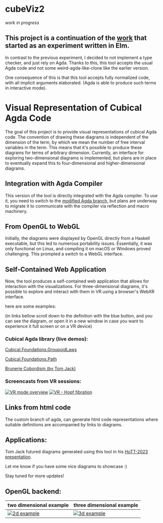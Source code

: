 # cubeViz2

_work in progress_

## This project is a continuation of the [work](https://github.com/marcinjangrzybowski/cubeViz) that started as an experiment written in Elm.

In contrast to the previous experiment, I decided to not implement a type checker, and just rely on Agda. Thanks to this, this tool accepts the usual Agda code and not some weird-agda-like-clone like the earlier version.

One consequence of this is that this tool accepts fully normalized code, with all implicit arguments elaborated. (Agda is able to produce such terms in interactive mode). 

# Visual Representation of Cubical Agda Code

The goal of this project is to provide visual representations of cubical Agda code. The convention of drawing these diagrams is independent of the dimension of the term, by which we mean the number of free interval variables in the term. This means that it's possible to produce these diagrams for terms of arbitrary dimension. Currently, an interface for exploring two-dimensional diagrams is implemented, but plans are in place to eventually expand this to four-dimensional and higher-dimensional diagrams.

## Integration with Agda Compiler

This version of the tool is directly integrated with the Agda compiler. To use it, you need to switch to the [modified Agda branch](https://github.com/marcinjangrzybowski/agda/tree/cubeviz), but plans are underway to migrate it to communicate with the compiler via reflection and macro machinery.

## From OpenGL to WebGL

Initially, the diagrams were displayed by OpenGL directly from a Haskell executable, but this led to numerous portability issues. Essentially, it was only functional on Linux, and compiling it on macOS or Windows proved challenging. This prompted a switch to a WebGL interface.

## Self-Contained Web Application

Now, the tool produces a self-contained web application that allows for interaction with the visualizations. For three-dimensional diagrams, it's possible to explore and interact with them in VR using a browser's WebXR interface.

here are some examples:

(in links bellow scroll down to the definition with the blue button, and you can see the diagram, or open it in a new window in case you want to experience it full screen or on a VR device)

### Cubical Agda library (live demos):
[Cubical.Foundations.GroupoidLaws](https://marcinjangrzybowski.github.io/cubeViz2-gen/code/Cubical.Foundations.GroupoidLaws.html)

[Cubical.Foundations.Path](https://marcinjangrzybowski.github.io/cubeViz2-gen/code/Cubical.Foundations.Path.html)

[Brunerie Cobordism (by Tom Jack)](https://marcinjangrzybowski.github.io/cubeViz2-gen/code/Cubical.Experiments.BrunerieCobordism.html)

### Screencasts from VR sessions:

[![VR mode overview](https://i.ytimg.com/vi/QB93KFwUNz4/mqdefault.jpg)](https://www.youtube.com/watch?v=QB93KFwUNz4 "VR mode overview")
[![VR - Hopf fibration](https://i.ytimg.com/vi/TJoXI9OOeqA/mqdefault.jpg)](https://www.youtube.com/watch?v=TJoXI9OOeqA "VR mode overview")

## Links from html code

The custom branch of agda, can generate html code representations where suitable definitions are accompanied by links to diagrams.

## Applications:

Tom Jack futured diagrams generated using this tool in his [HoTT-2023 presentation](https://hott.github.io/HoTT-2023/slides/jack.pdf).

Let me know if you have some nice diagrams to showcase :)

Stay tuned for more updates!

## OpenGL backend:


|two dimensional example|three dimensional example|
|--|--|
| [![2d example](https://i.imgur.com/D0vHW6qm.jpeg)](https://vimeo.com/589313743) | [![3d example](https://i.imgur.com/epATNXym.jpg)](https://vimeo.com/589305663) |
